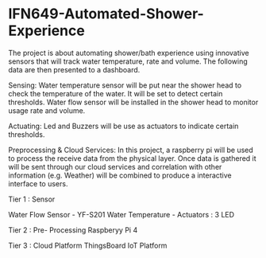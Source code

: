 # IFN649-Automated-Shower-Experience


The project is about automating shower/bath experience using innovative sensors that will track water temperature, rate and volume. The following data are then presented to a dashboard.

Sensing: 
Water temperature sensor will be put near the shower head to check the temperature of the water. It will be set to detect certain thresholds.
Water flow sensor will be installed in the shower head to monitor usage rate and volume.

Actuating: 
Led and Buzzers will be use as actuators to indicate certain thresholds.

Preprocessing & Cloud Services: 
In this project, a raspberry pi will be used to process the receive data from the  physical layer.
Once data is gathered it will be sent through our cloud services and correlation with other information (e.g. Weather) will be combined to produce a interactive interface to users. 


Tier 1 : Sensor

Water Flow Sensor - YF-S201
Water Temperature - 
Actuators : 3 LED 

Tier 2 : Pre- Processing
Raspberyy Pi 4

Tier 3 : Cloud Platform
ThingsBoard IoT Platform
